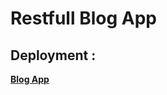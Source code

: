 # Restfull Blog App



## Deployment :


  <a href="https://hidden-gorge-94079.herokuapp.com/" target = "_blank" >**Blog App**</a>
